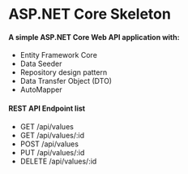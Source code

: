 # ASP.NET Core Skeleton

#### A simple ASP.NET Core Web API application with:
- Entity Framework Core
- Data Seeder
- Repository design pattern
- Data Transfer Object (DTO)
- AutoMapper

#### REST API Endpoint list
- GET /api/values
- GET /api/values/:id
- POST /api/values
- PUT /api/values/:id
- DELETE /api/values/:id